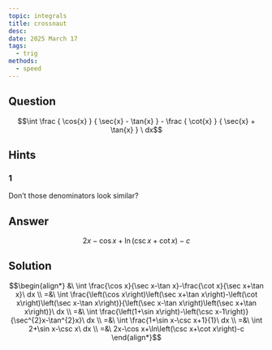 ```yaml
---
topic: integrals
title: crossnaut
desc: 
date: 2025 March 17
tags:
  - trig
methods:
  - speed
---
```



## Question
```math
\int
  \frac
    { \cos{x} }
    { \sec{x} - \tan{x} }
  - \frac
    { \cot{x} }
    { \sec{x} + \tan{x} }
\ dx
```


## Hints

### 1
Don’t those denominators look similar?


## Answer
```math
2x-\cos x+\ln\left(\csc x+\cot x\right)-c
```


## Solution

```math
\begin{align*}
  &\ \int \frac{\cos x}{\sec x-\tan x}-\frac{\cot x}{\sec x+\tan x}\ dx
  \\ =&\ \int \frac{\left(\cos x\right)\left(\sec x+\tan x\right)-\left(\cot x\right)\left(\sec x-\tan x\right)}{\left(\sec x-\tan x\right)\left(\sec x+\tan x\right)}\ dx
  \\ =&\ \int \frac{\left(1+\sin x\right)-\left(\csc x-1\right)}{\sec^{2}x-\tan^{2}x}\ dx
  \\ =&\ \int \frac{1+\sin x-\csc x+1}{1}\ dx
  \\ =&\ \int 2+\sin x-\csc x\ dx
  \\ =&\ 2x-\cos x+\ln\left(\csc x+\cot x\right)-c
\end{align*}
```
